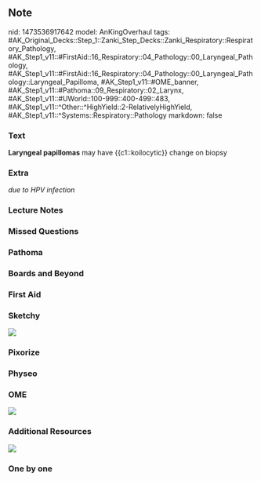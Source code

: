 ## Note
nid: 1473536917642
model: AnKingOverhaul
tags: #AK_Original_Decks::Step_1::Zanki_Step_Decks::Zanki_Respiratory::Respiratory_Pathology, #AK_Step1_v11::#FirstAid::16_Respiratory::04_Pathology::00_Laryngeal_Pathology, #AK_Step1_v11::#FirstAid::16_Respiratory::04_Pathology::00_Laryngeal_Pathology::Laryngeal_Papilloma, #AK_Step1_v11::#OME_banner, #AK_Step1_v11::#Pathoma::09_Respiratory::02_Larynx, #AK_Step1_v11::#UWorld::100-999::400-499::483, #AK_Step1_v11::^Other::^HighYield::2-RelativelyHighYield, #AK_Step1_v11::^Systems::Respiratory::Pathology
markdown: false

### Text
<div>
  <b>Laryngeal papillomas</b> may have {{c1::koilocytic}} change on
  biopsy
</div>

### Extra
<i>due to HPV infection</i>

### Lecture Notes


### Missed Questions


### Pathoma


### Boards and Beyond


### First Aid


### Sketchy
<img src="paste-4071e704e215f1ce2fc5ef4c0d5e6395fe3db3e8.jpg">

### Pixorize


### Physeo


### OME
<div class="ome-widget">
  <a href="https://onlinemeded.org?ref=anki"><img src=
  "_OME_AnkiFlashcards_General_3.png"></a>
</div>

### Additional Resources
<img src="252DCB3F-322E-4612-950F-8A0F8077C618.jpg">

### One by one

